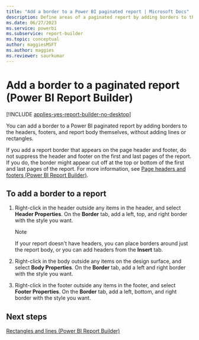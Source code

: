 ```yaml
---
title: "Add a border to a Power BI paginated report | Microsoft Docs"
description: Define areas of a paginated report by adding borders to the headers, footers, and report body in Power BI Report Builder. 
ms.date: 06/27/2023
ms.service: powerbi
ms.subservice: report-builder
ms.topic: conceptual
author: maggiesMSFT
ms.author: maggies
ms.reviewer: saurkumar
---
```

# Add a border to a paginated report (Power BI Report Builder)

[!INCLUDE [applies-yes-report-builder-no-desktop](../../includes/applies-yes-report-builder-no-desktop.md)]

You can add a border to a Power BI paginated report by adding borders to the headers, footers, and report body themselves, without adding lines or rectangles.
    
 If you add a report border that appears on the page header and footer, do not suppress the header and footer on the first and last pages of the report. If you do, the border might appear cut off at the top or bottom of the first and last pages of the report. For more information, see [Page headers and footers (Power BI Report Builder)](/sql/reporting-services/report-design/page-headers-and-footers-report-builder-and-ssrs).    
    
## To add a border to a report    
    
1. Right-click in the header outside any items in the header, and select **Header Properties**. On the **Border** tab, add a left, top, and right border with the style you want.    
    
    > [!NOTE]    
    >  If your report doesn't have headers, you can place borders around just the report body, or you can add headers from the **Insert** tab.    
    
1. Right-click in the body outside any items on the design surface, and select **Body Properties**. On the **Border** tab, add a left and right border with the style you want.    
    
1. Right-click in the footer outside any items in the footer, and select **Footer Properties**. On the **Border** tab, add a left, bottom, and right border with the style you want.    
    
## Next steps    
 [Rectangles and lines (Power BI Report Builder)](/sql/reporting-services/report-design/rectangles-and-lines-report-builder-and-ssrs)    
    
  
